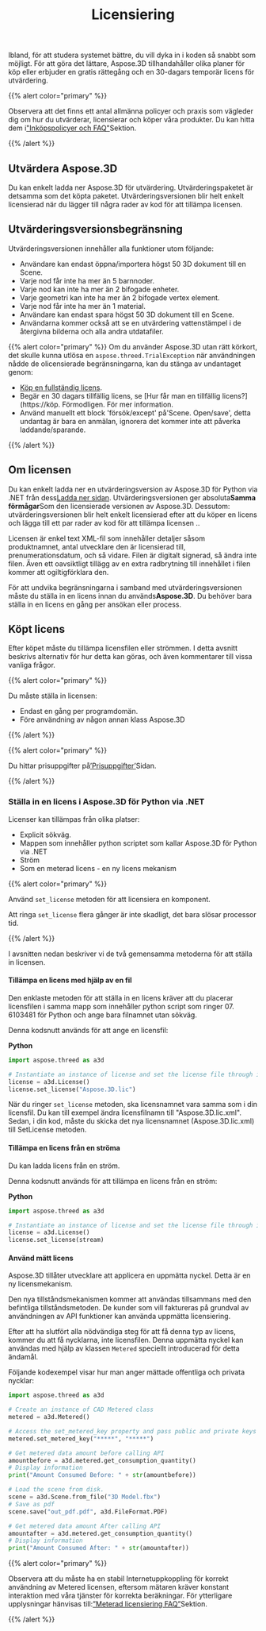 ﻿---
title: Licensiering
description: "Aspose.3D för Python via .NET ger olika planer för köp eller erbjuder en gratis rättegång och en 30-dagars temporär Licens för utvärdering med licensierings- och prenumerationspolicy. "
type: docs
weight: 80
url: /sv/python-net/licensing/
---
Ibland, för att studera systemet bättre, du vill dyka in i koden så snabbt som möjligt. För att göra det lättare, Aspose.3D tillhandahåller olika planer för köp eller erbjuder en gratis rättegång och en 30-dagars temporär licens för utvärdering.

{{% alert color="primary" %}}

Observera att det finns ett antal allmänna policyer och praxis som vägleder dig om hur du utvärderar, licensierar och köper våra produkter. Du kan hitta dem i["Inköpspolicyer och FAQ"](https://purchase.aspose.com/policies)Sektion.

{{% /alert %}}

## **Utvärdera Aspose.3D**
Du kan enkelt ladda ner Aspose.3D för utvärdering. Utvärderingspaketet är detsamma som det köpta paketet. Utvärderingsversionen blir helt enkelt licensierad när du lägger till några rader av kod för att tillämpa licensen.

## **Utvärderingsversionsbegränsning**
Utvärderingsversionen innehåller alla funktioner utom följande:

- Användare kan endast öppna/importera högst 50 3D dokument till en Scene.
- Varje nod får inte ha mer än 5 barnnoder.
- Varje nod kan inte ha mer än 2 bifogade enheter.
- Varje geometri kan inte ha mer än 2 bifogade vertex element.
- Varje nod får inte ha mer än 1 material.
- Användare kan endast spara högst 50 3D dokument till en Scene.
- Användarna kommer också att se en utvärdering vattenstämpel i de återgivna bilderna och alla andra utdatafiler.

{{% alert color="primary" %}} 
Om du använder Aspose.3D utan rätt körkort, det skulle kunna utlösa en `aspose.threed.TrialException` när användningen nådde de olicensierade begränsningarna, kan du stänga av undantaget genom:

* [Köp en fullständig licens](https://purpose.aspose.com/buy).
* Begär en 30 dagars tillfällig licens, se [Hur får man en tillfällig licens?] (https://köp. Förmodligen. För mer information.
* Använd manuellt ett block 'försök/except' på'Scene. Open/save', detta undantag är bara en anmälan, ignorera det kommer inte att påverka laddande/sparande.

{{% /alert %}} 


## **Om licensen**
Du kan enkelt ladda ner en utvärderingsversion av Aspose.3D för Python via .NET från dess[Ladda ner sidan](https://pypi.org/project/aspose.3d/). Utvärderingsversionen ger absoluta**Samma förmågar**Som den licensierade versionen av Aspose.3D. Dessutom: utvärderingsversionen blir helt enkelt licensierad efter att du köper en licens och lägga till ett par rader av kod för att tillämpa licensen ..

Licensen är enkel text XML-fil som innehåller detaljer såsom produktnamnet, antal utvecklare den är licensierad till, prenumerationsdatum, och så vidare. Filen är digitalt signerad, så ändra inte filen. Även ett oavsiktligt tillägg av en extra radbrytning till innehållet i filen kommer att ogiltigförklara den.

För att undvika begränsningarna i samband med utvärderingsversionen måste du ställa in en licens innan du används**Aspose.3D**. Du behöver bara ställa in en licens en gång per ansökan eller process.

## Köpt licens

Efter köpet måste du tillämpa licensfilen eller strömmen. I detta avsnitt beskrivs alternativ för hur detta kan göras, och även kommentarer till vissa vanliga frågor.

{{% alert color="primary" %}}

Du måste ställa in licensen:
* Endast en gång per programdomän.
* Före användning av någon annan klass Aspose.3D

{{% /alert %}}

{{% alert color="primary" %}}

Du hittar prisuppgifter på[’Prisuppgifter’](https://purchase.aspose.com/pricing/3d/family)Sidan.

{{% /alert %}}

### **Ställa in en licens i Aspose.3D för Python via .NET**

Licenser kan tillämpas från olika platser:

* Explicit sökväg.
* Mappen som innehåller python scriptet som kallar Aspose.3D för Python via .NET
* Ström
* Som en meterad licens - en ny licens mekanism

{{% alert color="primary" %}}

Använd `set_license` metoden för att licensiera en komponent.

Att ringa `set_license` flera gånger är inte skadligt, det bara slösar processor tid.

{{% /alert %}}

I avsnitten nedan beskriver vi de två gemensamma metoderna för att ställa in licensen.

#### **Tillämpa en licens med hjälp av en fil**
Den enklaste metoden för att ställa in en licens kräver att du placerar licensfilen i samma mapp som innehåller python script som ringer 07. 6103481 för Python och ange bara filnamnet utan sökväg.

Denna kodsnutt används för att ange en licensfil:

**Python**

```py
import aspose.threed as a3d

# Instantiate an instance of license and set the license file through its path
license = a3d.License()
license.set_license("Aspose.3D.lic")
```

När du ringer `set_license` metoden, ska licensnamnet vara samma som i din licensfil. Du kan till exempel ändra licensfilnamn till "Aspose.3D.lic.xml". Sedan, i din kod, måste du skicka det nya licensnamnet (Aspose.3D.lic.xml) till SetLicense metoden.

#### **Tillämpa en licens från en ströma**
Du kan ladda licens från en ström.

Denna kodsnutt används för att tillämpa en licens från en ström:

**Python**

```py
import aspose.threed as a3d

# Instantiate an instance of license and set the license file through its path
license = a3d.License()
license.set_license(stream)
```

#### Använd mätt licens

Aspose.3D tillåter utvecklare att applicera en uppmätta nyckel. Detta är en ny licensmekanism.

Den nya tillståndsmekanismen kommer att användas tillsammans med den befintliga tillståndsmetoden. De kunder som vill faktureras på grundval av användningen av API funktioner kan använda uppmätta licensiering.

Efter att ha slutfört alla nödvändiga steg för att få denna typ av licens, kommer du att få nycklarna, inte licensfilen. Denna uppmätta nyckel kan användas med hjälp av klassen `Metered` speciellt introducerad för detta ändamål.

Följande kodexempel visar hur man anger mättade offentliga och privata nycklar:

```py
import aspose.threed as a3d

# Create an instance of CAD Metered class
metered = a3d.Metered()

# Access the set_metered_key property and pass public and private keys as parameters
metered.set_metered_key("*****", "*****")

# Get metered data amount before calling API
amountbefore = a3d.metered.get_consumption_quantity()
# Display information
print("Amount Consumed Before: " + str(amountbefore))

# Load the scene from disk.
scene = a3d.Scene.from_file("3D Model.fbx")
# Save as pdf
scene.save("out_pdf.pdf", a3d.FileFormat.PDF)

# Get metered data amount After calling API
amountafter = a3d.metered.get_consumption_quantity()
# Display information
print("Amount Consumed After: " + str(amountafter))
```

{{% alert color="primary" %}}

Observera att du måste ha en stabil Internetuppkoppling för korrekt användning av Metered licensen, eftersom mätaren kräver konstant interaktion med våra tjänster för korrekta beräkningar. För ytterligare upplysningar hänvisas till:[”Meterad licensiering FAQ”](https://purchase.aspose.com/faqs/licensing/metered)Sektion.

{{% /alert %}}



